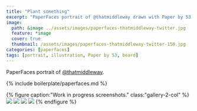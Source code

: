 ```yaml
---
title: "Plant something"
excerpt: "PaperFaces portrait of @thatmiddleway drawn with Paper by 53 on an iPad."
image: 
  path: &image ../assets/images/paperfaces-thatmiddleway-twitter.jpg 
  feature: *image
  cover: true
  thumbnail: /assets/images/paperfaces-thatmiddleway-twitter-150.jpg
categories: [paperfaces]
tags: [portrait, illustration, Paper by 53, beard]
---
```


PaperFaces portrait of [@thatmiddleway](https://twitter.com/thatmiddleway).

{% include boilerplate/paperfaces.md %}

{% figure caption:"Work in progress screenshots." class:"gallery-2-col" %}
[![](/assets/images/paperfaces-thatmiddleway-process-1-600.jpg)](/assets/images/paperfaces-thatmiddleway-process-1-lg.jpg)
[![](/assets/images/paperfaces-thatmiddleway-process-2-600.jpg)](/assets/images/paperfaces-thatmiddleway-process-2-lg.jpg)
[![](/assets/images/paperfaces-thatmiddleway-process-3-600.jpg)](/assets/images/paperfaces-thatmiddleway-process-3-lg.jpg)
[![](/assets/images/paperfaces-thatmiddleway-process-4-600.jpg)](/assets/images/paperfaces-thatmiddleway-process-4-lg.jpg)
{% endfigure %}
